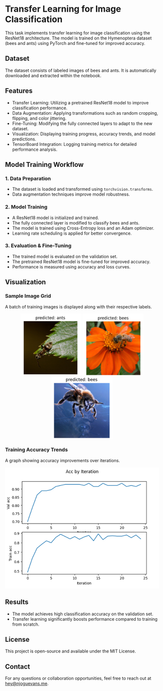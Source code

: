 # Transfer Learning for Image Classification

This task implements transfer learning for image classification using the ResNet18 architecture. The model is trained on the Hymenoptera dataset (bees and ants) using PyTorch and fine-tuned for improved accuracy.

## Dataset
The dataset consists of labeled images of bees and ants. It is automatically downloaded and extracted within the notebook.

## Features
- Transfer Learning: Utilizing a pretrained ResNet18 model to improve classification performance.
- Data Augmentation: Applying transformations such as random cropping, flipping, and color jittering.
- Fine-Tuning: Modifying the fully connected layers to adapt to the new dataset.
- Visualization: Displaying training progress, accuracy trends, and model predictions.
- TensorBoard Integration: Logging training metrics for detailed performance analysis.


## Model Training Workflow
### 1. Data Preparation
- The dataset is loaded and transformed using `torchvision.transforms`.
- Data augmentation techniques improve model robustness.

### 2. Model Training
- A ResNet18 model is initialized and trained.
- The fully connected layer is modified to classify bees and ants.
- The model is trained using Cross-Entropy loss and an Adam optimizer.
- Learning rate scheduling is applied for better convergence.

### 3. Evaluation & Fine-Tuning
- The trained model is evaluated on the validation set.
- The pretrained ResNet18 model is fine-tuned for improved accuracy.
- Performance is measured using accuracy and loss curves.

## Visualization
### Sample Image Grid
A batch of training images is displayed along with their respective labels.

<p align="center">
    <img src="assets/Predict1.png" alt="Predict1" width="200">
    <img src="assets/Predict2.png" alt="Predict2" width="200">
    <img src="assets/Predict3.png" alt="Predict3" width="200">
</p>

### Training Accuracy Trends
A graph showing accuracy improvements over iterations.

<img src="assets/Graphs.png" alt="Graphs" width="600">


## Results
- The model achieves high classification accuracy on the validation set.
- Transfer learning significantly boosts performance compared to training from scratch.

## License
This project is open-source and available under the MIT License.


## Contact

For any questions or collaboration opportunities, feel free to reach out at [hey@njoguevans.me](mailto:hey@njoguevans.me).
